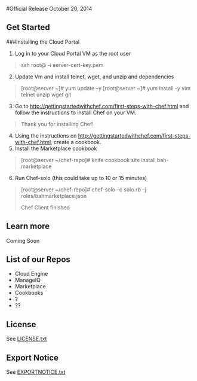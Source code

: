 #Official Release October 20, 2014

## Get Started



###Installing the Cloud Portal

1) Log in to your Cloud Portal VM as the root user
>ssh root@<ip-address> -i server-cert-key.pem
2) Update Vm and install telnet, wget, and unzip and dependencies
>[root@server ~]# yum update –y
>[root@server ~]# yum install -y vim telnet unzip wget git
3) Go to http://gettingstartedwithchef.com/first-steps-with-chef.html and follow the instructions to install Chef on your VM.
>Thank you for installing Chef!
4) Using the instructions on http://gettingstartedwithchef.com/first-steps-with-chef.html, create a cookbook.
5) Install the Marketplace cookbook
>[root@server ~/chef-repo]# knife cookbook site install bah-marketplace
6) Run Chef-solo (this could take up to 10 or 15 minutes)
>[root@server ~/chef-repo]# chef-solo –c solo.rb –j roles/bahmarketplace.json
>
>Chef Client finished

## Learn more

Coming Soon

## List of our Repos

 - Cloud Engine
 - ManageIQ
 - Marketplace
 - Cookbooks
 - ?
 - ??

## License

See [LICENSE.txt](LICENSE.txt)

## Export Notice

See [EXPORTNOTICE.txt](EXPORTNOTICE.txt)
